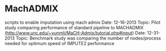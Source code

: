 MachADMIX
=========
scripts to enable imputation using mach admix
Date: 12-16-2013
Topic: Pilot study comparing performance of standard pipeline to MACHADMIX (http://www.unc.edu/~yunmli/MaCH-Admix/tutorial.php#input)
Date: 12-31-2013
Topic: Benchmark study was comparing the number of nodes/process needed for optimum speed of IMPUTE2 performance

